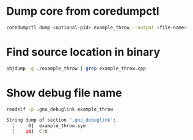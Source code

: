 # Dump core from coredumpctl
```bash
coredumpctl dump <optional-pid> example_throw --output <file-name>
```
# Find source location in binary
```bash
objdump -g ./example_throw | grep example_throw.cpp
```
# Show debug file name
```bash
readelf -p .gnu_debuglink example_throw

String dump of section '.gnu_debuglink':
  [     0]  example_throw.sym
  [    14]  C?X
```
